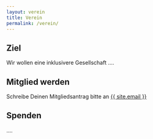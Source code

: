 ```yaml
---
layout: verein
title: Verein
permalink: /verein/
---
```


## Ziel

Wir wollen eine inklusivere Gesellschaft ....


## Mitglied werden

Schreibe Deinen Mitgliedsantrag bitte an <a href="mailto:{{ site.email }}">{{ site.email }}</a>


## Spenden

....
